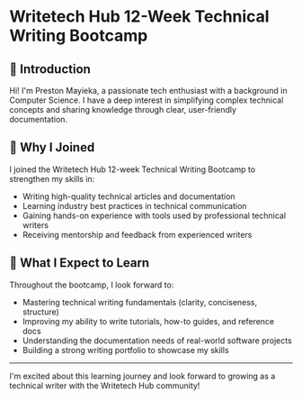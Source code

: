 # Writetech Hub 12-Week Technical Writing Bootcamp

## 👋 Introduction

Hi! I'm Preston Mayieka, a passionate tech enthusiast with a background in Computer Science. I have a deep interest in simplifying complex technical concepts and sharing knowledge through clear, user-friendly documentation.

## 🚀 Why I Joined

I joined the Writetech Hub 12-week Technical Writing Bootcamp to strengthen my skills in:

- Writing high-quality technical articles and documentation
- Learning industry best practices in technical communication
- Gaining hands-on experience with tools used by professional technical writers
- Receiving mentorship and feedback from experienced writers

## 🎯 What I Expect to Learn

Throughout the bootcamp, I look forward to:

- Mastering technical writing fundamentals (clarity, conciseness, structure)
- Improving my ability to write tutorials, how-to guides, and reference docs
- Understanding the documentation needs of real-world software projects
- Building a strong writing portfolio to showcase my skills

---

I'm excited about this learning journey and look forward to growing as a technical writer with the Writetech Hub community!

